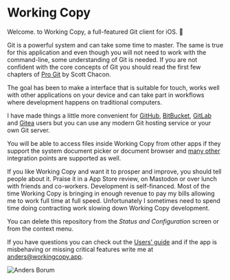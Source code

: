 <!--tap Markdown in the upper right corner and switch to Preview -->

Working Copy
============

Welcome. to Working Copy, a full-featured Git client for iOS. :birthday:

Git is a powerful system and can take some time to master. The same is true for this application and even though you will not need 
to work with the command-line, some understanding of Git is needed. If you are not confident with the core concepts of Git you should 
read the first few chapters of [Pro Git](http://git-scm.com/book) by Scott Chacon. 

The goal has been to make a interface that is suitable for touch, works well with other applications on your device and 
can take part in workflows where development happens on traditional computers. 

I have made things a little more convenient for [GitHub](https://github.com), [BitBucket](https://bitbucket.org), [GitLab](https://gitlab.com) and [Gitea](https://gitea.io/) users but you can use any modern Git hosting service or your own Git server.

You will be able to access files inside Working Copy from other apps if they support the system document picker or document browser
and [many other](https://workingcopy.app/manual.html#extending-ios) integration points are supported as well. 

If you like Working Copy and want it to prosper and improve, you should tell people about it. Praise it in a App Store review, on Mastodon or over lunch with friends and co-workers. 
Development is self-financed. Most of the time Working Copy is bringing in enough revenue to pay my bills allowing me to work full time at
full speed. Unfortunately I sometimes need to spend time doing contracting work slowing down Working Copy development.

You can delete this repository from the *Status and Configuration* screen or from the context menu.

If you have questions you can check out the [Users’ guide](working-copy://manual) and if the app is
misbehaving or missing critical features write me at [anders@workingcopy.app](mailto:anders@workingcopy.app).

![Anders Borum](/examples/anders.png)
